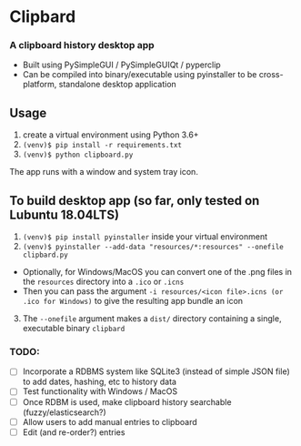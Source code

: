 # Clipbard
### A clipboard history desktop app

- Built using PySimpleGUI / PySimpleGUIQt / pyperclip
- Can be compiled into binary/executable using pyinstaller to be cross-platform, standalone desktop application

## Usage
1. create a virtual environment using Python 3.6+
2. `(venv)$ pip install -r requirements.txt`
3. `(venv)$ python clipboard.py`

The app runs with a window and system tray icon.

## To build desktop app (so far, only tested on Lubuntu 18.04LTS)
1. `(venv)$ pip install pyinstaller` inside your virtual environment
2. `(venv)$ pyinstaller --add-data "resources/*:resources" --onefile clipbard.py`
  - Optionally, for Windows/MacOS you can convert one of the .png files in the `resources` directory into a `.ico` or `.icns`
  - Then you can pass the argument `-i resources/<icon file>.icns (or .ico for Windows)` to give the resulting app bundle an icon
3. The `--onefile` argument makes a `dist/` directory containing a single, executable binary `clipbard`


### TODO:
- [ ] Incorporate a RDBMS system like SQLite3 (instead of simple JSON file) to add dates, hashing, etc to history data
- [ ] Test functionality with Windows / MacOS
- [ ] Once RDBM is used, make clipboard history searchable (fuzzy/elasticsearch?)
- [ ] Allow users to add manual entries to clipboard
- [ ] Edit (and re-order?) entries

